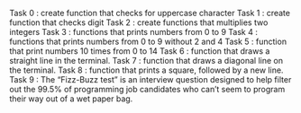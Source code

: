 Task 0 : create function that checks for uppercase character
Task 1 : create function that checks digit
Task 2 : create functions that multiplies two integers
Task 3 : functions that prints numbers from 0 to 9
Task 4 : functions that prints numbers from 0 to 9 without 2 and 4 
Task 5 : function that print numbers 10 times from 0 to 14
Task 6 : function that draws a straight line in the terminal.
Task 7 : function that draws a diagonal line on the terminal.
Task 8 : function that prints a square, followed by a new line.
Task 9 : The “Fizz-Buzz test” is an interview question designed to help filter out the 99.5% of programming job candidates who can’t seem to program their way out of a wet paper bag.
